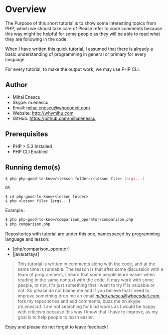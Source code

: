 # Overview

The Purpose of this short tutorial is to show some interesting topics from PHP, which we should take care of
Please refer to code comments because this way might be helpful for some people as they will be able to read what they are following in the code.

When I have written this quick tutorial, I assumed that there is already a basic understanding of programming in general or primary  for every language.

For every tutorial, to make the output work, we may use PHP CLI.

## Author
* Mihai Enescu
* Skype: m.enescu
* Email: [mihai.enescu@whocodeit.com](mailto:mihai.enescu@whocodeit.com)
* Website: http://whymihu.com
* GitHub: https://github.com/mihaienescu

## Prerequisites
 * PHP > 5.3 Installed
 * PHP CLI Enabled

## Running demo(s)

```sh
$ php php-good-to-know/<lesson folder>/<lesson file> [args...]
```
`OR`
```
$ cd php-good-to-know/<lesson folder>
$ php <lesson file> [args...]
```
Example :
```sh
$ php php-good-to-know/comparison_operator/comparison.php
$ php comparison.php
```
Repositories with tutorial are under this one, namespaced by programming language and lesson:
* [php/comparison_operator]
* [java/arrays]

> This tutorial is written in comments along with the code, and at the same time is runnable. The reason is that after some discussion with a team of programmers,
> I heard that some people learn easier when reading in the same context with the code.
> It may work with some people, or not, It's just something that I want to try
> if is valuable or not. So please do not blame me and if you believe that I need to improve something drop me an email *<mihai.enescu@whocodeit.com>*, fork my repositories
> and add comments, buzz me on skype *(m.enescu)*.
> I am not searching for kind words as I would be happy with criticism because this way I know that I have to improve, as my goal is to help people to learn easier.

Enjoy and please do not forget to leave feedback!
